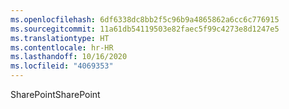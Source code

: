 ```yaml
---
ms.openlocfilehash: 6df6338dc8bb2f5c96b9a4865862a6cc6c776915
ms.sourcegitcommit: 11a61db54119503e82faec5f99c4273e8d1247e5
ms.translationtype: HT
ms.contentlocale: hr-HR
ms.lasthandoff: 10/16/2020
ms.locfileid: "4069353"
---
```

<span data-ttu-id="b2a97-101">SharePoint</span><span class="sxs-lookup"><span data-stu-id="b2a97-101">SharePoint</span></span>